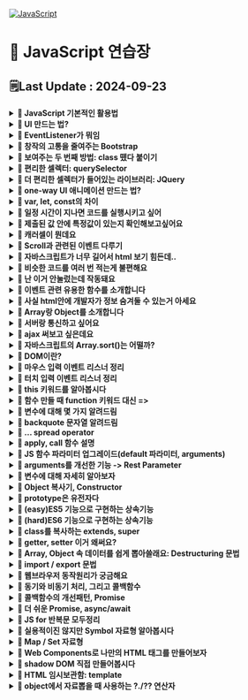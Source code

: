 [![JavaScript](https://img.shields.io/badge/javascript-%23323330.svg?style=for-the-badge&logo=javascript&logoColor=%23F7DF1E)](https://github.com/MinSungJe/FrontEnd_Prac)
# 📝 JavaScript 연습장
## 🗒️Last Update : 2024-09-23
<details>
<summary><b>🤔 JavaScript 기본적인 활용법</b></summary>

1. 셀렉터로 바꾸고자 하는거 특정
2. 특정된 거 어떻게 바꿔달라고 조르기
- ex) <code>document.getElementById('alert').style.display = 'none';</code>
</details>

<details>
<summary><b>🤔 UI 만드는 법?</b></summary>

1. html css로 미리 디자인하고
2. 버튼 누르면 보여주기
</details>

<details>
<summary><b>🤔 EventListener가 뭐임</b></summary>

- 버튼 태그를 클릭할 때 작동시키는 법은 현재까지 두 가지임
    - onClick 이벤트 넣고 실행할 함수이름 같이 주기  
    <code>onclick = "함수이름()"</code>
    - 버튼에 id 주고 EventListener 추가하기  
    <code>document.getElementById('ID이름').addEventListener("click", 함수이름);</code>
- addEventListener에 들어가는 첫 번째 인자는 event의 종류가 들어감  
ex) click, mouseover, keydown ...
- 근데 왜 씀? : <code>onclick = "함수이름()"</code> 요거 대체용임
</details>

<details>
<summary><b>🤔 창작의 고통을 줄여주는 Bootstrap</b></summary>

- 맨날 HTML, CSS 짜서 디자인하기 힘드니 [Bootstrap](https://getbootstrap.com/)에서 가져오자
- 특정 코드를 HTML 내에 넣어서 라이브러리 설치 후 사용
</details>

<details>
<summary><b>🤔 보여주는 두 번째 방법: class 뗐다 붙이기</b></summary>

- 첫 번째 방법: class 내 display 속성을 none/block으로 바꾸기
- 두 번째 방법: 보여주는 class(display="block")를 뗐다 붙였다 하기
- 사용법 : <code>셀렉터.classList.toggle("클래스명");</code>
- ❗<b>주의사항 : 적용 순서는 html 내 순서가 아니라 css 정의 순서임!</b>
- 왜 씀? : 다른 스타일도 동시에 주고 싶을 경우 유용함
</details>

<details>
<summary><b>🤔 편리한 셀렉터: querySelector</b></summary>

- <code>document.querySelector("CSS 선택 문법")</code>
- #id, .class 등 CSS에서 사용하듯이 선택 가능
- querySelector()는 맨 상단 1개만 선택, querySelectorAll()으로 모든 경우 선택 가능, 인덱싱으로 하나 선택
</details>

<details>
<summary><b>🤔 더 편리한 셀렉터가 들어있는 라이브러리: JQuery</b></summary>

- 자바스크립트를 더 짧고 편리하게 쓸 수 있게 해주는 라이브러리임
- querySelector를 <code>$</code> 한단어로 축약해줌  
<code>document.querySelector("CSS 선택 문법")</code> -> <code>$</code>
- 이 외에도 JQuery식 축약문법이 다양하게 존재함  
ex) addEventListner() -> on() ...
- ❗<b>JQuery 셀렉터 뒤에는 JQuery 문법만, 기존 JS 셀렉터 뒤에는 기존 문법만 사용 가능!</b>
- jQuery 셀렉터로 여러 요소 찾은 뒤 하나만 고르려면 <code>.eq(인덱스)</code> 사용하면 된다
</details>

<details>
<summary><b>🤔 one-way UI 애니메이션 만드는 법?</b></summary>

- one-way 일방향 애니메이션 만드는 4 step  
    1. class로 시작스타일 만들고
    2. class로 최종스타일 만들고
    3. 원할 때 최종스타일로 변하라고 JS 코드 짜기
    4. 시작스타일에 transition 추가
</details>

<details>
<summary><b>🤔 var, let, const의 차이</b></summary>

- var
    - 재선언, 재할당 가능
    - 범위: function
- let
    - 재선언 불가
    - 범위: {}
- const
    - 재선언 불가
    - 재할당 불가
    - 범위: {}
</details>

<details>
<summary><b>🤔 일정 시간이 지나면 코드를 실행시키고 싶어</b></summary>

- <code>setTimeout(콜백함수, 시간(ms))</code> : 시간 뒤에 콜백함수 실행
- <code>setInterval(콜백함수, 시간(ms))</code> : 시간마다 콜백함수 실행
- 콜백함수 : 함수의 파라미터 자리에 들어가는 함수, ()=>{} 함수 혹은 함수명이 들어갈 수 있음
</details>

<details>
<summary><b>🤔 제출된 값 안에 특정값이 있는지 확인해보고싶어요</b></summary>

- ❗<b>정규식을 사용해보자</b>
- 사용법 : 아래와 같이 입력하면 boolean값이 튀어나옴
    ```javascript
    /정규식/.test('확인할거')
    ```
</details>

<details>
<summary><b>🤔 캐러셀이 뭔데요</b></summary>

- 버튼 누르면 옆으로 샥 넘어가는 UI
- one-way UI 만들듯이 만들면 됨
- 가로로 긴 이미지를 미리 만들어두고 옆으로 샥 움직여서 구현(style 중 transform 이용)
- 움직일때에는 언제나 transition 스타일 추가해두자
</details>

<details>
<summary><b>🤔 Scroll과 관련된 이벤트 다루기</b></summary>

- 이벤트 : scroll
- 얼마나 스크롤했는지 알려줘 : <code>window.scrollY</code> / <code>$(window).scrollTop()</code>
- 스크롤을 강제이동해줘 : <code>window.scrollTo(0, 100)</code> / <code>$(window).scrollTop(100)</code>
- 현재 위치에서부터 스크롤해줘 : <code>window.scrollBy(0, 100)</code>
- div 박스를 얼마나 스크롤했는지 알려줘 : <code>셀렉터.scrollTop</code>
- div 박스 실제 높이 구하고 싶어 : <code>셀렉터.scrollHeight</code>
</details>

<details>
<summary><b>🤔 자바스크립트가 너무 길어서 html 보기 힘든데..</b></summary>

- 모듈화해서 따로 빼두자
- 작업폴더에 어쩌구.js로 빼둔 다음 그 코드가 필요한 html 파일에서 밑에꺼 쓰면 그대로 붙인거랑 다름없음  
    ```html
    <script src="어쩌구.js"></script>
    ```
</details>

<details>
<summary><b>🤔 비슷한 코드를 여러 번 적는게 불편해요</b></summary>

- 반복문 씁시다 : for문
- ❗<b>주의사항: i 선언할때 var로 선언하면 안되고, let으로 선언해야함!</b>
    ```javascript
    for (let i=0; i<반복횟수; i++) {
        반복할 코드~~
    }
    ```
- 이유는 변수의 범위 때문, var는 for문 바깥에 포스트잇 생성 / let은 for문 안쪽에 포스트잇 생성
</details>

<details>
<summary><b>🤔 난 이거 안눌렀는데 작동돼요</b></summary>

- ❗<b>이벤트 버블링 현상 때문</b>
- 그게 뭔데요: 하위요소에서 이벤트가 발생하면 그 이벤트가 상위요소로까지 전달되는 현상
- 막으려면 이벤트 관련 유용한 함수들을 이용해 이벤트 버블링을 막으면 됨
</details>

<details>
<summary><b>🤔 이벤트 관련 유용한 함수를 소개합니다</b></summary>

- ❗<b>이벤트 리스너 콜백 함수 안에 e라는 인자를 주면 여러 유용한 함수 사용가능</b>
- e.target : 실제 클릭한 요소 알려줌
- e.currentTarget : 지금 이벤트리스너가 달린 곳 알려줌
    this랑 키워드가 같은데 arrow function을 쓸때는 다름 / function(){}으로 선언시 같음
- e.preventDefault() : 이벤트 기본 동작(submit 같은거)을 막아줌
- e.stopPropagation() : 내 상위요소로의 이벤트 버블링을 중단해줌
</details>

<details>
<summary><b>🤔 사실 html안에 개발자가 정보 숨겨둘 수 있는거 아세요</b></summary>

- ❗<b>dataset 문법을 소개합니다.</b>
- html 안에 한번 이거 넣어보세요
    ```html
    <div data-데이터이름="값"></div> 
    ```
- 이 정보를 뽑아내려면 다음과 같이 쓰시면 됩니다.
    ```javascript
    document.querySelector().dataset.데이터이름;
    ```
- 이런 기술을 알고 있다면 이벤트리스너 적게 사용할 때 내가 뭐 눌렀는지 쉽게 파악이 가능하답니다.
- 참고: 이벤트리스너 줄이면 램 사용 줄이는 이점이 있음
</details>

<details>
<summary><b>🤔 Array랑 Object를 소개합니다</b></summary>

- 여러 가지 변수들을 하나의 변수로 뭉쳐주는 그릇에는 Array랑 Object가 있음
- Array : [], 인덱스로 자료 탐색, 정렬이나 슬라이싱 가능,리스트
- Object : {}, key값으로 자료 탐색, key:value 자료형으로 저장, 딕셔너리
</details>

<details>
<summary><b>🤔 서버랑 통신하고 싶어요</b></summary>

- 서버는 유저가 데이터 달라고 요청을 하면 데이터를 보내주는 간단한 프로그램
- ❗<b>근데 그냥 달라고 요청하면 안되고 양식에 맞춰 정중하게 부탁해야함</b>
    1. 어떤 데이터인지 url로 잘 기재하고
    2. 어떤 방법으로 요청할 지 결정해야함 (GET/POST 등..)
- GET요청은 서버에 있던 데이터를 읽고싶을때 주로 사용하고(주소창) POST요청은 서버로 데이터를 보내고 싶을 때 사용함
- 근데 그냥 요청날리면 브라우저가 새로고침됨 -> ❗<b>새로고침 없이 데이터를 주고받을 수 있게 도와주는 간단한 브라우저 기능이 ajax임!</b>
</details>

<details>
<summary><b>🤔 ajax 써보고 싶은데요</b></summary>

- 왜 써요? : ❗<b>새로고침없이 서버요청을 통해 데이터를 주고받을 수 있음</b>
- jQuery로 ajax 요청하기
    1. GET
        ```javascript
        $.get('url~~~~')
        .done(function(data){
            console.log(data)
        })
        .fail(function(error){
            console.log('실패함')
        });
        ```
        - done, fail 대신 then, catch 넣어도 됨
    2. POST
        ```javascript
        $.post('url~~', {name : 'Min'})
        ```
- 쌩자바스크립트로 ajax 요청하기(fetch)
    ```javascript
    fetch('url~~~~')
    .then(res => res.json())
    .then(function(data){
        console.log(data)
    })
    .catch(function(error){
        console.log('실패함')
    });
    ```
    - 요렇게 쓰는 이유는 json자료(문자로 인식됨)을 array/object 형으로 바꾸어야 하기 때문
    위에서는 왜 건너뛰었냐면 제이쿼리는 그냥 자동으로 json을 array/object 형으로 바꿔주기 때문
- 외부 라이브러리 설치(axios 등)
</details>

<details>
<summary><b>🤔 자바스크립트의 Array.sort()는 어떨까?</b></summary>

- sort()는 Array의 값들을 정렬할 때 사용, map()과 filter()와 달리 Array를 변형시킴
- 그냥 sort()쓰면 문자열 오름차순으로 작동
- sort 안에는 콜백함수를 넣을 수 있음
- 콜백함수 작동원리는 다음과 같음
    ```javascript
    Array.sort((a, b) => return {양수/음수})
    ```
    - a와 b에는 Array안의 값 두 개씩 꺼내서 모든 경우를 비교함
    - 만약 return 다음 값이 양수면 a가 오른쪽으로 감
    - 만약 return 다음 값이 음수면 b가 오른쪽으로 감
    - 0이면 아마 그대로 있을듯?
- 이 작동원리를 이용해 내림차순이나 숫자간의 정렬도 구현 가능
</details>

<details>
<summary><b>🤔 DOM이란?</b></summary>

- 생각해보면.. javascript가 어떻게 html의 요소를 접근하고 바꿀 수 있는걸까?
- html의 태그로 만든 요소를 javascript가 읽기 편한 object 자료형으로 바꾸면 읽을 수 있지 않을까?
- 그래서 ❗<b>실제로 브라우저는 html을 열 때 자바스크립트가 해석할 수 있는 object와 비슷한 자료형에 담아줌</b>
- ❗<b>이렇게 저장한 자료형을 Document Object Model, 즉 DOM이라 부름</b>
- 브라우저는 html 문서를 위에서부터 읽으면 DOM을 생성함 -> 따라서 스크립트의 순서와 태그의 순서를 맞추는 것이 중요함
- DOMContentLoaded 이벤트 리스너를 이용해 실행을 나중에 하는 방법도 있음
</details>

<details>
<summary><b>🤔 마우스 입력 이벤트 리스너 정리</b></summary>

- mousedown : 마우스를 눌렀을 때
- mouseup : 마우스를 눌렀다 뗄 때
- click : mousedown과 mouseup을 껄라버레이션
- mousemove : 마우스가 안에서 움직일 때
</details>

<details>
<summary><b>🤔 터치 입력 이벤트 리스너 정리</b></summary>

- touch는 모바일 환경에서의 터치를 의미함
- touchstart : 마우스를 눌렀을 때
- touchend : 마우스를 눌렀다 뗄 때
- touchmove : 마우스가 안에서 움직일 때
- 주의 사항: <code>e.clientX -> e.touches[0].clientX</code>
- touchend 이벤트 리스너에서는: <code>e.clientX -> e.changedTouches[0].clientX</code>
- 터치는 하나 이상이 될 수 있기 때문에 index를 붙여줘야함
</details>

<details>
<summary><b>🤔 this 키워드를 알아봅시다</b></summary>

- this 키워드는 4가지 경우가 있음
    1. 그냥 쓰거나 일반 함수(콜백함수로 사용한 경우 등) 안에서 쓰면 {window} (기본 함수들 수납공간)
        - strict mode + 일반함수 내에서 쓰면 undefined
    2. ❗<b>오브젝트 내 함수안에서 쓰면 그 함수를 가지고 있는 오브젝트를 뜻함</b>
        - 1번이 window인 이유는 함수나 변수를 전역공간에서 만들면 {window}에 보관하기 때문!
    3. constructor 안에서 쓰면 새로 생성되는 오브젝트(=instance)를 뜻함
    4. 이벤트리스너 안에서는 e.currentTarget과 같음
        - 지금 이벤트가 동작하고 있는 html요소
- 특수 경우
    - 콜백함수는 그냥 일반함수랑 취급이 같음
    - 신문법 Arrow Function 특징
        - this 값을 함수 밖에 있던거 그대로 씀
        - 내부의 this값을 변화시키지 않음(외부 this값 그대로 재사용 가능)
</details>

<details>
<summary><b>🤔 함수 만들 때 function 키워드 대신 =></b></summary>

- function 키워드 대신 ES6 Arrow function(=>)을 이용해서 함수를 만들 수 있음
- 함수를 만드는 이유
    1. 코드들을 기능으로 묶고 싶을 때 사용
    2. 입출력 기계를 만들고 싶을 때 사용
- Arrow function 장점
    1. 입출력 기계 만들 때 보기쉬움
    2. 파라미터가 1개면 소괄호 생략 가능
    3. 코드 한줄이면 중괄호도 생략 가능
- Arrow function 특징
    - 바깥에 있던 this 값을 내부에서 그대로 사용
</details>

<details>
<summary><b>🤔 변수에 대해 몇 가지 알려드림</b></summary>

- 변수는 Hoisting 현상이 있음
    - 변수의 선언을 변수 범위 맨 위로 끌고 오는 현상
    - 변수를 만나면 선언 부분을 강제로 맨 위로 끌어올림
    - (참고) 함수선언도 Hoisting 현상이 일어남
- 전역변수: 모든 곳에서 쓸 수 있는 변수
    - 바깥에 있는 변수는 함수 안에서 그대로 쓸 수 있음
    - window로 전역변수를 만들 수 있음
        - window는 자바스크립트의 기본함수를 보관하는 큰 오브젝트임
        - <code>window.이름 = '김';</code>
</details>

<details>
<summary><b>🤔 backquote 문자열 알려드림</b></summary>

- backquote 문자열이란?: 문자열 선언할때 따옴표(', ") 대신 백틱(`) 사용
- backquote 문자열의 장점
    1. 엔터키 가능
        ```js
        var 변수 = `이렇게
        해도 인식되지롱`;
        ```
    2. 중간중간 변수넣기 쉬움(+기호 써서 합칠 필요 없음)
    ```js
    var 이름 = '민성제';
    var 문자 = `안녕하세요 저는 ${이름}이에요`
    ```
- tagged literal: `문자`를 해체분석할 수 있음
    - 단어 순서를 변경하거나, 단어를 제거하거나, ${변수} 위치를 옮길 수 있음
    - 방법: 해체분석용 함수를 만든 뒤에 파라미터 넣기
        - 파라미터1: ${} 양옆 문자들을 Array화 해줌
        - 파라미터2: ${변수}를 뜻함
        - 파라미터3..: 두번째.. ${변수}를 뜻함
        ```js
        var 변수 = '민성제'
        var 문자 = `안녕하세요 ${변수}입니다.`

        function 해체분석기(문자들,변수1) {
            console.log(문자들)
            console.log(변수들)
        }

        해체분석기`안녕하세요 ${변수}입니다.`
        ```
</details>

<details>
<summary><b>🤔 ... spread operator</b></summary>

- ...: spread operator, 괄호 안에서만 사용 가능한 문법
    1. Array/Object에 붙이면 괄호를 제거함
    2. 문자에 붙이면 문자를 펼쳐줌

- 활용법: 
    1. Array, Object를 합치거나 복사(reference data type의 deepcopy)할 때 사용 가능
    ```js
    var a1 = [1, 2]
    var a2 = [3, 4]
    var a3 = [...a1, ...a2]
    var a1_deepcopy = [...a1]
    ```
        - Object의 경우 값 중복이 일어나면 가장 뒤에 있는 걸 적용
    2. 함수 파라미터 넣을 때
        - Array 내의 모든 데이터를 파라미터로 집어넣고 싶은 경우 풀어헤치는 용도
        - <code>함수.apply()</code>와 용도가 같음
        ```js
        function 더하기(a, b, c) {
            console.log(a + b + c)
        }

        var a = [1, 2, 3]

        더하기.apply(undefined, a) // 예전 방식
        더하기(...a) // spread operator 사용
        ```
</details>

<details>
<summary><b>🤔 apply, call 함수 설명</b></summary>

- <code>apply(옮길곳, 파라미터1, 파라미터2...)</code>: 함수를 다른 오브젝트로 옮겨와서 실행해주세요
    - array 형태로 집어넣기 가능 -> <code>apply(옮길곳, [파라미터1, 파라미터2...])</code>
    ```js
    var person = {
            인사: function() {
                console.log(this.name, '안녕')
            }
        }

        var person2 = {
            name: '민성제'
        }
        
        person.인사.apply(person2)
    ```
- <code>call(옮길곳, 파라미터1, 파라미터2...)</code>: apply와 비슷하지만 array 형태로 집어넣을 수 없음(유일한 차이점)
</details>

<details>
<summary><b>🤔 JS 함수 파라미터 업그레이드(default 파라미터, arguments)</b></summary>

- default 파라미터
    - 파라미터에 아무것도 넣지 않았을 때 디폴트 값을 줄 수 있음
    - 디폴트 값에 수학 연산자/함수도 넣을 수 있음
        ```js
        function 더하기(a, b=2) {
                console.log(a + b)
            }

            더하기(1)
        ```
- 함수에서 arguments
    - 모든 파라미터를 한꺼번에 싸잡아서 다루고 싶을 경우 -> arguments
    - arguments: 모든 파라미터를 Array같은 자료형에 담은 변수
        ```js
        function 함수(a, b, c) {
            console.log(arguments)
        }

        함수(1,2,3)
        ```
</details>

<details>
<summary><b>🤔 arguments를 개선한 기능 -> Rest Parameter</b></summary>

- ❗<b>함수 파라미터에서 ...은 Rest Parameter</b>임!
    - 역할: ❗<b>해당 자리에 있는 모든 파라미터들을 Array에 보관</b>해줌
        ```js
        function 함수2(...파라미터들) {
                console.log(파라미터들)
            }

            함수2(1,2,3,4,5,6) // => [1,2,3,4,5,6]

        function 함수3(a, b, ...rest) {
            console.log(rest)
        }

        함수2(1,2,3,4,5,6) // => [3,4,5,6] (a, b가 1, 2임)
        ```
    - ...rest는 파라미터가 몇개들어올지 지정을 안해도 됨
    - 주의점
        1. 가장 뒤에 써야함
        2. 두번 이상 금지
- ...은 파이썬의 *(asterisk)와 기능이 같음
    - 함수 파라미터에 ...붙이면 Rest Parameter
    - 나머지는 Spread operator
</details>

<details>
<summary><b>🤔 변수에 대해 자세히 알아보자</b></summary>

- Primitive data type
    - 변수에 값이 그대로 저장됨
    - 그냥 문자와 숫자
    - 따라서 그대로 복사하면 별개의 변수로 저장됨
- Reference data type
    - 변수에 reference가 저장됨(화살표)
    - Array와 Object
    - 이때문에 발생하는 신기한 현상
        - 그대로 복사하면 화살표를 복사하는 것임!! -> 값이 공유됨
            - 별개의 변수로 활용하기 위한 복사법: deepcopy
            ```js
            var 이름1 = { name : '김' };
            var 이름2 = 이름1;
            이름1.name = '박';
            console.log(이름2) // -> { name : '박' }
            ```
        - 같은 값을 할당해도 다른 화살표임 -> 변수 두개가 같은지 비교해보면 false가 나옴
            - 굳이 값을 비교하고 싶다면 Primitive data를 지정해서 비교해 볼 것!
            ```js
            var 이름1 = { name : '김' };
            var 이름2 = { name : '김' };
            console.log(이름1 === 이름2) // -> false
            ```
        - 오브젝트를 재할당해주는 함수
            - 파라미터는 변수생성 & 할당과 똑같음
            - 따라서 함수 내에서는 기존 변수가 아닌 파라미터 변수의 reference가 변경됨
            - 기존 변수의 reference는 그대로임
             ```js
            var 이름1 = { name : '김' };

            function 변경(obj){
            obj = { name : 'park' };
            }

            변경(이름1);
            console.log(이름1) // -> { name : '김' }
            ```
</details>

<details>
<summary><b>🤔 Object 복사기, Constructor</b></summary>

- Constructor 문법 -> ❗<b>비슷한 object를 쉽게 찍어낼 수 있음!!</b>
    - 파라미터 문법으로 Object의 커스텀 가능
    - new 키워드로 생성
    - 기계: object 생성기계 (= constructor, 생성자)
    - this: 기계에서 새로 생성되는 object (= instance)
    - 부모가 가지고 있는 속성들을 자식들에게로 상속함
        ```js
        function Student(name, age) { // 파라미터로 object의 값 커스텀 가능
            this.name = name // this = 기계에서 새로 생성되는 object
            this.age = age
            this.sayHi = function() {
                console.log(`안녕하세요 ${this.name}인데요`)
            }
        }

        // Object 마구마구 생성 가능
        var 민성제 = new Student('Min', 25) // new 키워드로 생성
        var 박한민 = new Student('Park', 20) // new 키워드로 생성
        ```
</details>

<details>
<summary><b>🤔 prototype은 유전자다</b></summary>

- constructor를 만들면 prototype이라는 공간이 자동으로 생김
- prototype: 유전자
    - prototype에 값을 추가하면 모든 자식들이 물려받기 가능
        ```js
        function Student(name, age) {
            this.name = name
            this.age = age
            this.sayHi = function() {
                console.log(`안녕하세요 ${this.name}인데요`)
            }
        }

        Student.prototype.gender = '남'
        var 민성제 = new Student('Min', 25)
        console.log(민성제.gender) // -> 남
        ```
    - 동작원리
        - JS 오브젝트의 자료출력 실행순서가 이렇게 짜여있기 때문(속성을 물어봤을때)
            1. 생성된 instance가 직접 속성을 가지고 있는가?
            2. 생성된 instance의 부모 유전자가 속성을 가지고 있는가?
            3. 찾을때까지 그 부모 유전자를 찾아봄
    - 실은 JS의 내장함수도 prototype에 들어있기 때문에 실행 가능한거임
    - 특징
        1. prototype은 constructor 함수에만 생성됨
        2. 내 부모 유전자(부모의 prototype)를 검사하고 싶다면 <code>자식.__proto__</code>
            - 그렇기 때문에 __proto__를 이용하면 부모관계를 강제 등록 가능
            - 콘솔창에서도 __proto__ 알려줌
            - 같은 명령어: <code>Object.getPrototypeOf(자식)</code>
</details>

<details>
<summary><b>🤔 (easy)ES5 기능으로 구현하는 상속기능</b></summary>

- <code>Object.create()</code>를 사용함
    - 사용법: <code>Object.create(부모Object)</code>
    - 예시
        ```js
        var 부모 = { name : 'Kim', age : 50 };
        var 자식 = Object.create(부모);

        console.log(자식.age); // 50나옴
        ```
</details>

<details>
<summary><b>🤔 (hard)ES6 기능으로 구현하는 상속기능</b></summary>

- <code>class</code>문법을 사용함!
    - 사용법
        ```js
        class 부모 {
            // 여기에 파라미터 넣음
            constructor(name) {
                this.name = name
                // 여기에 함수넣으면 자식에게 직접 함수를 전달
                this.sayHi = function() { console.log('안뇽') }
            }
            // 여기에 함수넣으면 부모.prototype에 전달
            sayHey() {
                console.log('이봐, 반가워')
            }
        }

        var 자식 = new 부모('Min');
        ```
</details>

<details>
<summary><b>🤔 class를 복사하는 extends, super</b></summary>

- class를 하나더 복제하고 싶은데 그 class에 속성이 너무 많다면 하나하나 코딩하기 너무 어려움
    - 그래서 extends, super문법을 사용해 쉽게 복제 가능!!
- <code>extends</code>: 어떤 class를 물려받아 새로운 class를 만들게요~(상속)
- <code>super()</code>
    1. constructor 안: 물려받는 class의 constructor
    2. prototype 함수 안: 부모 class의 prototype (참고)
- 사용법
    ```js
    class 할아버지 {
        constructor(name) {
            this.성 = '민'
            this.이름 = name
        }
        sayHi() {
            console.log('안녕 나는 할아버지 '+this.이름)
        }
    }

    // 할아버지를 상속해 아버지라는 class 생성
    class 아버지 extends 할아버지 {
        constructor(name) {
            super(name); // constructor 안: 물려받는 class의 constructor
            this.나이 = 50;
        }
        sayHi() {
            console.log('안녕 나는 아버지 '+this.이름)
            super.sayHi() // prototype 함수 안: 부모 class의 prototype (참고)
        }
    }

    var 달수할아버지 = new 할아버지('달수')
    var 만수아버지 = new 아버지('만수')
    ```
</details>

<details>
<summary><b>🤔 getter, setter 이거 왜써요?</b></summary>

- getter: 데이터 꺼내는 함수 -> get 키워드
    - return이 있어야 함
    - 파라미터가 없어야 함
- setter: 데이터 수정하는 함수 -> set 키워드
    - 파라미터가 1개 있어야 함

- 함수를 실행하기 위해 괜히 쓰는 복잡한 소괄호를 없애기 위해 ❗<b><code>set/get</code> 키워드를 사용할 수 있음!</b>
    - set은 데이터 변경하는 함수에 붙이고 get은 데이터 꺼내쓰는 함수에 붙임
        ```js
        var 사람 = {
            name : 'Kim',
            age : 30,
            set setAge(나이){
                this.age = parseInt(나이)
            },
            get nextAge(){
                return  this.age + 1  
            }
        }

        사람.setAge = 40; // set 키워드를 추가하면 이렇게 함수를 사용가능
        console.log( 사람.nextAge ) // get 키워드를 추가하면 이렇게 함수를 사용가능
        ```

- ❗<b>근데 왜 굳이 함수를 만들어 object 데이터를 다뤄야 되나요?</b>
    1. object 자료가 복잡할 때 이득
    2. object 자료 수정 시 편리
        - 데이터를 잘못 넣은 경우를 막는 조건문을 넣을 수 있음(무결성 확보)

- ❗<b>object이외에 class에서도 get/set을 사용할 수 있음!</b>
    - prototype 함수들에도 get/set 사용할 수 있음
        ```js
        class 사람 {
            constructor(){
                this.name = 'Park';
                this.age = 20;
            }
            get nextAge(){
                return this.age + 1
            }
            set setAge(나이){
                this.age = 나이;
            }
        }

        var 사람1 = new 사람();
        ```
</details>

<details>
<summary><b>🤔 Array, Object 속 데이터를 쉽게 뽑아쓸래요: Destructuring 문법</b></summary>

- Destructuring 문법 왜써요? 
    Array/Object 안에 있는 데이터를 변수에 편하게 담는 문법
    - Array
        ```js
        var [a,b,c] = [2,3,4];
        var [a,b,c = 5] = [2,3]; // 디폴트 값도 부여 가능
        ```
    - Object
        ```js
        var { name : a, age : b } = { name : 'Kim', age : 30 };
        var { name, age } = { name : 'Kim', age : 30 }; // 변수랑 key값이 동일한 이름일때

        // 변수랑 key값이 동일한 이름일 때 object를 쉽게 만들 수 있음
        var name = 'Kim';
        var age = 30;

        var obj = { name, age }
        ```
    - ❗<b>함수 파라미터 변수 만들때도 똑같이 적용됨!</b>
        - 파라미터는 실은 변수 만드는 거랑 똑같은 행위이기 때문
            ```js
            function 함수( { name, age }) {
                console.log(name);
                console.log(age);
            }

            var obj = { name : 'Kim', age : 20 };
            함수(obj);
            ```
        - Object 뿐만 아니라 Array도 가능
            ```js
            function 함수( [name, age] ) {
                console.log(name);
                console.log(age);
            }

            var array = [ 'Kim', 30 ];
            함수( ['Kim', 30] );
            ```
</details>

<details>
<summary><b>🤔 import / export 문법</b></summary>

- ❗<b>하나의 JS 파일을 여러 개의 JS파일로 쪼갤 때 import / export 문법을 사용할 수 있음!</b>
- (참고) import 해온 변수는 read-only 변수임, 수정 불가능
    1. export default / import
    2. 여러 개를 export
    3. 둘을 동시에 사용
        ```js
        (library.js)

        var a = 10;
        var b = 20;
        var c = 30;
        export {a, b}; // 2. 여러 개를 export, 변수에 export를 붙여도 됨
        export default c; // 1. export default / import

        ------------------------
        (index.html)

        <script type="module">
            import 맘대로작명, {a,b} from 'library.js'; // a, b는 변수명 맞춰야 함
            console.log(맘대로작명);
        </script>
        ```
    4. 변수명이 마음에 안들면 as로 새로 지을 수 있음
        ```js
        (library.js)

        var a = 10;
        var c = 30;
        export {a};
        export default c;

        ------------------------
        (index.html)

        <script type="module">
            import 작명1, {a as 작명2} from 'library.js';
            console.log(작명2);
        </script>
        ```
    5. import 할때 변수들이 너무 많으면 * 기호 사용
        ```js
        (library.js)

        var a = 10;
        var b = 20;
        var c = 30;
        export {a,b};
        export default c;

        ------------------------
        (index.html)

        <script type="module">
            import 작명1, * as 변수모음 from 'library.js'; // * 안에 {a, b}
            console.log(변수모음.a);
            console.log(작명1);
        </script>
        ```
- (참고) 옛날에는 require, module.exports을 써서 모듈화했음: 이렇게 했었구나~
    ```js
    (export 하는 js파일)

    module.exports.a = 10 ;

    ------------------------
    (import 하는 js파일)

    var 가져온거 = require('/library.js'); 
    ```
</details>

<details>
<summary><b>🤔 웹브라우저 동작원리가 궁금해요</b></summary>

- 왜 이벤트리스너, setTimeout, ajax요청은 의도와 다르게 미스터리하게 동작할까?
- 웹 브라우저
    - 서버에서 받아온 HTML, CSS, JS를 실행시켜주는 프로그램
    - ❗<b>JS를 실행하는 데 일련의 과정이 있고 이를 통해 Single Thread 언어인 JS에서 비동기적 처리 가능!</b>
    - 동작원리는 아래와 같음
        1. JS 코드를 발견하면 일단 Stack에 넣고 돌림
        2. 처리가 오래걸리는 특정코드를 만나면 무조건 대기실에 보류해둠
            - ex) ajax요청, 이벤트리스너, setTimeout 등..
        3. 대기실 내 코드들이 실행준비가 되면 Queue에 넣어둠
        4. Queue에 있는 코드는 <b>Stack이 비어있을 때만</b> 차례로 집어넣어서 실행시켜줌
- JS 코드를 짤 때 Stack과 Queue를 바쁘지 않게 코드를 짜는게 중요함
</details>

<details>
<summary><b>🤔 동기와 비동기 처리, 그리고 콜백함수</b></summary>

- ❗<b>자바스크립트는 기본적으로 동기식 처리(Synchronous)</b>
    - 한 번에 코드 한 줄씩 차례로 실행
    - 오래 걸리는 연산을 만나면 처리될 때까지 멈추게 됨
- 하지만 ❗<b>비동기식 처리(Asynchronous)를 시키는 경우도 있음</b>
    - 오래 걸리는 작업이 있으면 제껴두고 다른 거부터 처리함
        - 이 때문에 웹 브라우저가 멈추지 않고 동작할 수 있음
    - 비동기식 처리를 도와주는 함수를 사용
        - 특징: 오래 걸리거나 실행까지 오래 걸리는 함수들
            - <code>setTimeout()</code>
            - 이벤트 리스너
            - ajax 요청
    - 동작원리: 비동기식 처리를 해야하는 함수 속 코드들을 <b>Web API</b>에 보냄(실행 대기실)
    - 따라서 ❗<b>Web API와 연관된 특수한 함수들을 쓰면 작업이 오래 걸릴 때 다른 거부터 실행 가능</b>

- JavaScript를 순차적으로 실행하려면 콜백함수를 사용함
    - 콜백함수: 함수 안에 들어가는 함수(함수 디자인 패턴)
        ```js
        setTimeout(콜백함수, 1000)
        ~~.addEventListener('click', 콜백함수)
        ```
    - ❗<b>콜백함수는 JS에서 함수를 순차적으로 실행시키도록 할 수 있는 함수 디자인 패턴임</b>
        ```js
        function 첫째함수(func) {
            console.log(1)
            func()
        }
        function 둘째함수() {
            console.log(2)
        }

        첫째함수(둘째함수) // -> 1 다음 2 출력
        ```
    - 콜백함수의 문제점: 콜백함수 자리에 직접 함수 선언문을 넣으면 함수가 지저분해짐
        - 이를 쉽게 쓰도록 개선한 Promise 패턴이 있음
</details>

<details>
<summary><b>🤔 콜백함수의 개선패턴, Promise</b></summary>

- Promise: 성공/실패 판정 기계
    ```js
    var 프로미스 = new Promise(function(resolve, reject){
        resolve(data); // 성공했어요
        reject(); // 실패했어요
    });

    프로미스.then(function(data){
        // 성공 시 실행할 코드
    }).catch(function(){
        // 실패 시 실행할 코드
    }).finally(function(){
        // 성공이든 실패든 판정되면 실행할 코드
    })
    ```
- Promise 쓰는 이유
    1. 옆으로 길어지지 않아서 보기 이쁨
    2. 성공/실패의 경우에 맞춰 코드 실행 가능(try/catch)
    3. 성공이든 실패든 뭔가 일어났을 때 실행할 코드도 만들 수 있음(finally)
- Promise 쓰는 예시
    - <code>jQuery.ajax()</code>, <code>fetch()</code> 등의 서버처리
- Promise의 3가지 상태
    - Promise를 출력해보면 Object형의 자료라는 것을 알 수 있음
    - Object 자료 안에는 ❗<b>Promise의 3가지 상태</b>를 담고 있음
        1. 성공하면 <code>&lt;resolved&gt;</code>
        2. 판정 대기중이면 <code>&lt;pending&gt;</code>
        3. 실패하면 <code>&lt;rejected&gt;</code>
- Promise에 대한 오해
    - Promise는 비동기적 처리를 하는 함수가 아님
        - 예를 들어 Promise 안에 10초 걸리는 연산을 시키면 브라우저는 10초동안 멈춤
    - 그냥 콜백함수 디자인의 대체품일 뿐임
</details>

<details>
<summary><b>🤔 더 쉬운 Promise, async/await</b></summary>

- 순차처리하려고, 혹은 <code>.then()</code>쓰려고 Promise 쓰기 귀찮음
- ❗<b>async를 function 앞에 붙이면 함수 실행 후에 Promise 오브젝트가 남음!</b>
    - 성공만 가능(즉 <code>.then()</code>만 가능)
    - 실패 보내려면 async function에서 결과 보낼 때 <code>return Promise.reject('내용')</code>
        ```js
        async function 더하기(){
            return 1 + 1 
        }

        더하기().then(function(결과){
            console.log(결과)
        });
        ```
- ❗<b>async 함수 안에서 Promise 쓰려면 then 대신 await 사용 가능!</b>
    - <b>await</b>: Promise 앞에 붙임, ❗<b>해당 Promise가 해결될 때까지 기다려! 라는 뜻</b>
    - ❗<b>await은 프로미스 실패 시 에러나고 멈춤 -> <code>try{}catch{}</code> 이용해야 함</b>
        ```js
        async function 더하기() {
            var 어려운연산 = new Promise((성공, 실패)=>{
                성공(남길결과);
            });

            try {
                // (async function 안에서 사용가능) 프로미스 끝날 때까지 기다려!
                var 결과 = await 어려운연산
            }
            catch { 
                // 어려운연산 Promise가 실패할 경우 실행할 코드
            }
        }
        ```
</details>

<details>
<summary><b>🤔 JS for 반복문 모두정리</b></summary>

- 반복문 사용 용례는 2가지임
    1. 코드 여러 번 실행할때
    2. Array, Object에서 자료 꺼내쓸 때

- for 반복문 종류
    - 그냥 for 반복문
        ```js
        for (let i = 0; i < 3; i++) {

        }
        ```
    - forEach() 반복문(Array 전용)
        ```js
        [0,1,2].forEach()
        ```
    - for in 반복문(Object 전용)
        1. enumerable 한 것만 반복해 줌
            - enumerable: 셀 수 있는지 여부, 
        2. 부모의 prototype도 반복해 줌
            - 만약 부모 prototype을 보기 싫으면 <code>오브젝트.hasOwnProperty(key)</code> 이용
        3. Object 자료형에만 사용       
            ```js
            var 오브젝트 = {name: 'Min', age: 30}

            for (let key in 오브젝트) {
                console.log(오브젝트[key])
            }
            ```
    - ❗<b>for of 반복문(iterable 전용)</b>
        - iterable: Array, 문자, arguments, NodeList, Map, Set...등 반복 가능한거
        - Python의 for문과 문법이 비슷함
            ```js
            for (let 자료 of iterable한거) {
                console.log(자료)
            }
            ```
</details>

<details>
<summary><b>🤔 실용적이진 않지만 Symbol 자료형 알아봅시다</b></summary>

- 심볼을 사용하는 방법: <code>var 심볼 = Symbol('설명')</code>
- 심볼의 용도: Object 자료형의 비밀스런 key값
    - 숨기고 싶은 비밀스런 데이터를 Object에 저장할 수 있음
        ```js
        var weight = Symbol('내 시크릿 몸무게임')
        var height = Symbol('내 키 정보임')

        var info = {
            name: "Min",
            age: 25,
            [height]: 160
        }
        info[weight] = 100;

        for (var key in info) {
            console.log(info[key])
        } // Min, 25만 출력됨
        ```
    - 출력이 되지 않는 이유는 Symbol은 enumerable하지 않기 때문
    - import 해온 파일 / 라이브러리 쓸 때 거기 있던 object에 자료를 추가할 때 사용 가능(기존 라이브러리를 해치지 않기 때문)
- 심볼의 특징
    1. 들어가는 설명이 같다고 같은 심볼이 아님, 심볼 만들때마다 Unique한 심볼이 생김
    2. 전역 변수같은 전역 Symbol을 만드려면 <code>var a = Symbol.for('설명1')</code>
        - 같은 설명을 가진 심볼이 위에 이미 있으면 기존 심볼을 복붙해줌
    3. 기본 내장 Symbol들
        - Array에서의 <code>Symbol.iterator</code>
</details>

<details>
<summary><b>🤔 Map / Set 자료형</b></summary>

- Map 자료형
    - 자료간의 연관성을 표현하기 위해 사용
    - key와 value를 저장함
    - ❗<b>Map 자료형에서는 key 이름으로 모든 자료형 넣을 수 있음(문자만 X)</b>
    - 사용법
        ```js
        var person = new Map(); // 생성
        person.set('name', 'Min'); // 자료넣기
        person.get('name') // 자료출력
        person.delete('name') // 자료삭제
        console.log(person.size) // 자료개수 세기

        // 직접 자료 넣기
        var person = new Map([
            ['name', 'Min'],
            ['age', 20]
        ])
        ```
- Set 자료형
    - 중복자료를 허용하지 않는 Array 비슷한 것
    - 사용법
        ```js
        var 출석부 = new Set(['민', '성', '제', '성']) // 생성
        출석부.add('김') // 자료넣기
        출석부.delete('성') // 자료삭제
        출석부.has('민') // 자료있는지 확인
        console.log(출석부.size) // 자료개수 세기
        ```
    - Set 자료형은 Array 자료형과 왔다갔다할 수 있음: ❗<b>Array의 중복자료를 제거할 때 사용 가능!</b>
        ```js
        // Set -> Array
        var 출석부 = new Set(['민', '성', '제', '성'])
        출석부2 = [...출석부]

        // Array -> Set
        var 출석부 = new Set([~~~, ~~~])
        ```
</details>

<details>
<summary><b>🤔 Web Components로 나만의 HTML 태그를 만들어보자</b></summary>

- Web Components
    - JS 문법으로 구현할 수 있는 브라우저 기본 기능임
    - 긴 HTML도 함수처럼 재사용 가능(=컴포넌트)
        ```js
        // 정의하려는 클래스는 HTMLElement를 extend해야함
        class 클래스 extends HTMLElement {
            // 불러지면 실행될 코드들
            connectedCallback() {
                // name이라는 Attribute 사용법
                let name = this.getAttribute('name')
                this.innerHTML = `<div><label>${name}</label><input></div>`
            }

            // name이라는 Attribute 변경 감지
            static get observedAttributes() {
                return ['name']
            }

            // 변경이 감지되면 실행될 코드
            attributeChangedCallback() {
                console.log(this.getAttribute('name'))
            }
        }
        
        // 선언, 클래스로 정의
        customElements.define('custom-input', 클래스)
        ```
        ```html
        <custom-input name="비번"></custom-input>
        ```
- React, Vue나 다른 라이브러리들로 더 쉽고 효율적으로 컴포넌트 문법 사용가능
</details>

<details>
<summary><b>🤔 shadow DOM 직접 만들어봅시다</b></summary>

- 복잡한 input태그 등 하나의 태그 안에 여러 태그가 있는 요소를 shadow DOM이라고 함
    - ex) range 타입의 input태그: 3개의 태그로 이루어져 있음
        ```html
        <input type="range">
        ```
- 이걸 한번 만들어보자
    1. HTML에 div태그 하나 생성
        ```html
        <div id="mordor"></div>
        ```
    2. 해당 div태그에 shadowRoot를 연결
        ```js
        document.querySelector('#mordor').attachShadow({mode: 'open'})
        ```
    3. shadowRoot에 내용 채워넣기
        ```js
        document.querySelector('#mordor').shadowRoot.innerHTML = 
        `<p>여기에내용을추가</p>`
        ```
- 근데 이거 어디다가 씀
    - 위의 Web Component에 shadow DOM을 이용해 스타일을 넣기
        ```js
        class 클래스 extends HTMLElement {
            connectedCallback() {
                this.attachShadow({mode:"open"})
                this.shadowRoot.innerHTML = `<label>이메일입력</label><input>
                <style>label {color: red}</style>`
            }
        }

        customElements.define('custom-input', 클래스)
        ```
        - shadow DOM은 독립된 공간임
        - 다른 HTML 요소에 영향을 주지 않도록 스타일을 넣을 수 있음
        - shadow DOM안의 요소에 이벤트리스너도 부착 가능함
</details>

<details>
<summary><b>🤔 HTML 임시보관함: template</b></summary>

- innerHTML을 바꾸기위해 따옴표를 이용해 HTML을 작성하는 하는건 지저분함
- ❗<b>template 태그 이용해서 HTML을 임시보관 가능!</b>
    ```html
    <template id="template1">
        <label>이메일입력</label><input>
        <style>label {color: red}</style>
    </template>
    ```
    ```js
    class 클래스 extends HTMLElement {
        connectedCallback() {
            this.attachShadow({mode:"open"})
            // template 사용
            this.shadowRoot.append(template1.content.cloneNode(true)) 
        }
    }

    customElements.define('custom-input', 클래스)
    ```
</details>

<details>
<summary><b>🤔 object에서 자료뽑을 때 사용하는 ?./?? 연산자</b></summary>

- ❗<b>?.(optional chaining 연산자)</b>
    - ?. 왼쪽이 null, undefined면 마침표 찍지말고 undefined 남겨줌
    - 중첩된 object 자료에서 자료뽑을 때 reference 에러 없이 뽑을 수 있음
        ```js
        var user = {
            name: 'Min',
            age: {value: 25}
        }

        console.log(user.age.value) // 25
        console.log(user.나이.value) // 에러 발생(undefined.value)
        console.log(user.나이?.value) // undefined
        console.log(user.나이) // undefined

        document.querySelector('#없는거')?.innerHTML // undefined
        ```
- ❗<b>??(nullish coalescing 연산자)</b>
    - ?? 왼쪽이 null, undefined면 오른쪽 내용을 남겨줌
    - 데이터가 늦게 도착할 때 대신 채워줄 문자를 설정하는 데 사용
        ```js
        var user

        console.log(user ?? '로딩중')
        ```
</details>